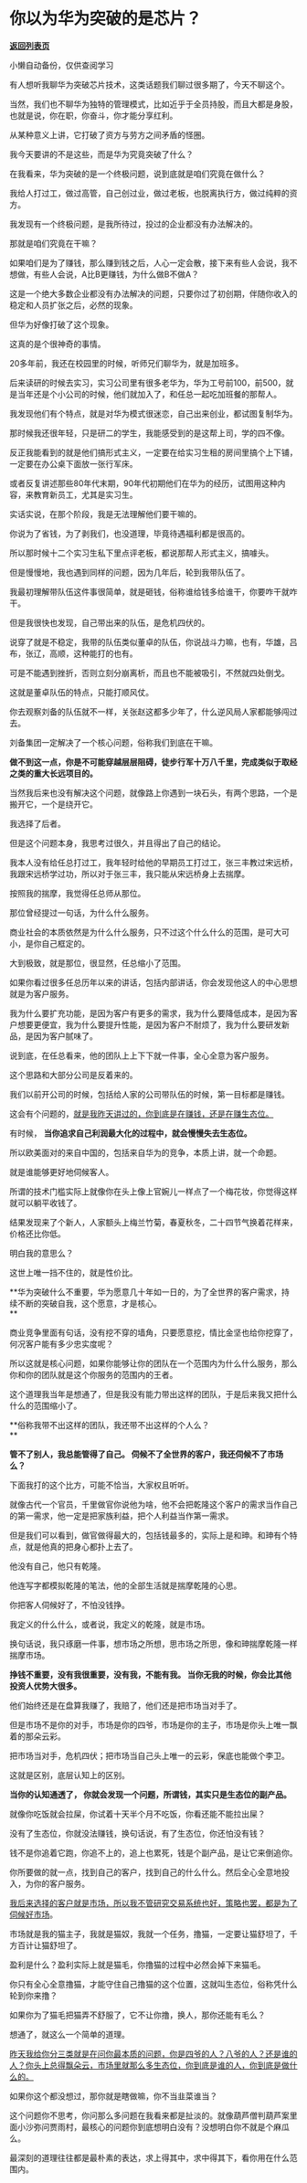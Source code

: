 # 你以为华为突破的是芯片？

[**返回列表页**](/gzh/记忆承载)

小懒自动备份，仅供查阅学习

有人想听我聊华为突破芯片技术，这类话题我们聊过很多期了，今天不聊这个。  

当然，我们也不聊华为独特的管理模式，比如近乎于全员持股，而且大都是身股，也就是说，你在职，你奋斗，你才能分享红利。  

从某种意义上讲，它打破了资方与劳方之间矛盾的怪圈。  

我今天要讲的不是这些，而是华为究竟突破了什么？  

在我看来，华为突破的是一个终极问题，说到底就是咱们究竟在做什么？

我给人打过工，做过高管，自己创过业，做过老板，也脱离执行方，做过纯粹的资方。  

我发现有一个终极问题，是我所待过，投过的企业都没有办法解决的。  

那就是咱们究竟在干嘛？  

如果咱们是为了赚钱，那么赚到钱之后，人心一定会散，接下来有些人会说，我不想做，有些人会说，A比B更赚钱，为什么做B不做A？  

这是一个绝大多数企业都没有办法解决的问题，只要你过了初创期，伴随你收入的稳定和人员扩张之后，必然的现象。  

但华为好像打破了这个现象。  

这真的是个很神奇的事情。  

20多年前，我还在校园里的时候，听师兄们聊华为，就是加班多。  

后来读研的时候去实习，实习公司里有很多老华为，华为工号前100，前500，就是当年还是个小公司的时候，他们就加入了，和任总一起吃加班餐的那帮人。  

我发现他们有个特点，就是对华为模式很迷恋，自己出来创业，都试图复制华为。  

那时候我还很年轻，只是研二的学生，我能感受到的是这帮上司，学的四不像。  

反正我能看到的就是他们搞形式主义，一定要在给实习生租的房间里搞个上下铺，一定要在办公桌下面放一张行军床。  

或者反复讲述那些80年代末期，90年代初期他们在华为的经历，试图用这种内容，来教育新员工，尤其是实习生。

实话实说，在那个阶段，我是无法理解他们要干嘛的。  

你说为了省钱，为了剥我们，也没道理，毕竟待遇福利都是很高的。  

所以那时候十二个实习生私下里点评老板，都说那帮人形式主义，搞噱头。

但是慢慢地，我也遇到同样的问题，因为几年后，轮到我带队伍了。  

我最初理解带队伍这件事很简单，就是砸钱，俗称谁给钱多给谁干，你要咋干就咋干。  

但是我很快也发现，自己带出来的队伍，是危机四伏的。  

说穿了就是不稳定，我带的队伍类似董卓的队伍，你说战斗力嘛，也有，华雄，吕布，张辽，高顺，这种能打的也有。  

可是不能遇到挫折，否则立刻分崩离析，而且也不能被吸引，不然就四处倒戈。  

这就是董卓队伍的特点，只能打顺风仗。

你去观察刘备的队伍就不一样，关张赵这都多少年了，什么逆风局人家都能够闯过去。

刘备集团一定解决了一个核心问题，俗称我们到底在干嘛。  

 **做不到这一点，你是不可能穿越层层阻碍，徒步行军十万八千里，完成类似于取经之类的重大长远项目的。**  

当然我后来也没有解决这个问题，就像路上你遇到一块石头，有两个思路，一个是搬开它，一个是绕开它。

我选择了后者。  

但是这个问题本身，我思考过很久，并且得出了自己的结论。  

我本人没有给任总打过工，我年轻时给他的早期员工打过工，张三丰教过宋远桥，我跟宋远桥学过功，所以对于张三丰，我只能从宋远桥身上去揣摩。

按照我的揣摩，我觉得任总师从那位。  

那位曾经提过一句话，为什么什么服务。  

商业社会的本质依然是为什么什么服务，只不过这个什么什么的范围，是可大可小，是你自己框定的。  

大到极致，就是那位，很显然，任总缩小了范围。  

如果你看过很多任总历年以来的讲话，包括内部讲话，你会发现他这人的中心思想就是为客户服务。  

我为什么要扩充功能，是因为客户有更多的需求，我为什么要降低成本，是因为客户想要更便宜，我为什么要提升性能，是因为客户不耐烦了，我为什么要研发新品，是因为客户腻味了。  

说到底，在任总看来，他的团队上上下下就一件事，全心全意为客户服务。  

这个思路和大部分公司是反着来的。

我们以前开公司的时候，包括给人家的公司带队伍的时候，第一目标都是赚钱。  

这会有个问题的，[就是我昨天讲过的，你到底是在赚钱，还是在赚生态位。](http://mp.weixin.qq.com/s?__biz=MzU0MjYwNDU2Mw==&mid=2247512275&idx=1&sn=d8934fabd78d2b2ba1f5e8287d5d24cf&chksm=fb1adcafcc6d55b9b9c8ed557dcffbf125e2e3d8a473d869b0087567b45ac2cd7163f5ea380d&scene=21#wechat_redirect)  

有时候， **当你追求自己利润最大化的过程中，就会慢慢失去生态位。**

所以欧美面对的来自中国的，包括来自华为的竞争，本质上讲，就一个命题。  

就是谁能够更好地伺候客人。

所谓的技术门槛实际上就像你在头上像上官婉儿一样点了一个梅花妆，你觉得这样就可以躺平收钱了。  

结果发现来了个新人，人家额头上梅兰竹菊，春夏秋冬，二十四节气换着花样来，价格还比你低。

明白我的意思么？  

这世上唯一挡不住的，就是性价比。  

 **华为突破什么不重要，华为愿意几十年如一日的，为了全世界的客户需求，持续不断的突破自我，这个愿意，才是核心。  
**

商业竞争里面有句话，没有挖不穿的墙角，只要愿意挖，情比金坚也给你挖穿了，何况客户能有多少忠实度呢？  

所以这就是核心问题，如果你能够让你的团队在一个范围内为什么什么服务，那么你和你的团队就是这个你服务的范围内的王者。  

这个道理我当年是想通了，但是我没有能力带出这样的团队，于是后来我又把什么什么的范围缩小了。

 **俗称我带不出这样的团队，我还带不出这样的个人么？  
**

 **管不了别人，我总能管得了自己。 **伺候不了全世界的客户，我还伺候不了市场么？****

下面我打的这个比方，可能不恰当，大家权且听听。

就像古代一个官员，千里做官你说他为啥，他不会把乾隆这个客户的需求当作自己的第一需求，他一定是把家族利益，把个人利益当作第一需求。

但是我们可以看到，做官做得最大的，包括钱最多的，实际上是和珅。和珅有个特点，就是他真的把身心都扑上去了。  

他没有自己，他只有乾隆。  

他连写字都模拟乾隆的笔法，他的全部生活就是揣摩乾隆的心思。  

你把客人伺候好了，不怕没钱挣。  

我定义的什么什么，或者说，我定义的乾隆，就是市场。  

换句话说，我只琢磨一件事，想市场之所想，思市场之所思，像和珅揣摩乾隆一样揣摩市场。  

 **挣钱不重要，没有我很重要，没有我，不能有我。 当你无我的时候，你会比其他投资人优势大很多。**

他们始终还是在盘算我赚了，我赔了，他们还是把市场当对手了。

但是市场不是你的对手，市场是你的四爷，市场是你的主子，市场是你头上唯一飘着的那朵云彩。

把市场当对手，危机四伏；把市场当自己头上唯一的云彩，保底也能做个李卫。  

这就是区别，底层认知上的区别。  

 **当你的认知通透了， 你就会发现一个问题，所谓钱，其实只是生态位的副产品。**

就像你吃饭就会拉屎，你试着十天半个月不吃饭，你看还能不能拉出屎？

没有了生态位，你就没法赚钱，换句话说，有了生态位，你还怕没有钱？

钱不是你追着它跑，你追不上的，追上也累死，钱是个副产品，是让它来倒追你。  

你所要做的就一点，找到自己的客户，找到自己的什么什么。然后全心全意地投入，为你的客户服务。

[我后来选择的客户就是市场，所以我不管研究交易系统也好，策略也罢，都是为了伺候好市场](http://mp.weixin.qq.com/s?__biz=MzU3NDc5Nzc0NQ==&mid=2247525747&idx=1&sn=2c9ff5b82ed236e475698dfdb9bc6c54&chksm=fd2ec7adca594ebb654859d2e38e81b6577998ae9206dc867218af3f0d2a6c13f730bcbf71ab&scene=21#wechat_redirect)。

市场就是我的猫主子，我就是猫奴，我就一个任务，撸猫，一定要让猫舒坦了，千方百计让猫舒坦了。

盈利是什么？盈利实际上就是猫毛，你撸猫的过程中必然会掉下来猫毛。

你只有全心全意撸猫，才能守住自己撸猫的这个位置，这就叫生态位，俗称凭什么轮到你来撸？  

如果你为了猫毛把猫弄不舒服了，它不让你撸，换人，那你还能有毛么？

想通了，就这么一个简单的道理。  

[昨天我给你分三类就是在问你最本质的问题，你是四爷的人？八爷的人？还是谁的人？你头上总得飘朵云，市场里就那么多生态位，你到底是谁的人，你到底是做什么的。](http://mp.weixin.qq.com/s?__biz=MzU3NDc5Nzc0NQ==&mid=2247525747&idx=1&sn=2c9ff5b82ed236e475698dfdb9bc6c54&chksm=fd2ec7adca594ebb654859d2e38e81b6577998ae9206dc867218af3f0d2a6c13f730bcbf71ab&scene=21#wechat_redirect)

如果你这个都没想过，那你就是瞎做嘛，你不当韭菜谁当？

这个问题你不思考，你问那么多问题在我看来都是扯淡的。就像葫芦僧判葫芦案里面小沙弥问贾雨村，最核心的问题你到底想明白没有？没想明白你不就是个麻瓜么。  

最深刻的道理往往都是最朴素的表达，求上得其中，求中得其下，看你用在什么范围内。

